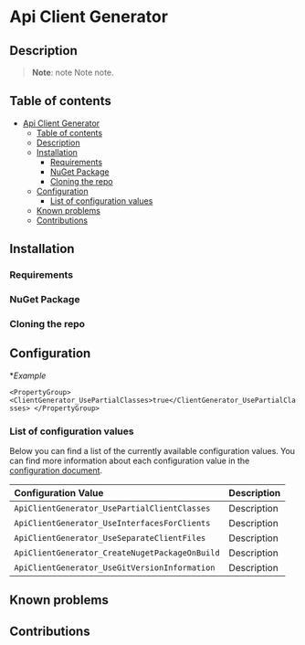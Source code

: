 # Api Client Generator 

## Description

> **Note**: note
> Note note.

## Table of contents

- [Api Client Generator](#Api-Client-Generator)
  - [Table of contents](#Table-of-contents)
  - [Description](#Description)
  - [Installation](#Installation)
    - [Requirements](#Requirements)
    - [NuGet Package](#NuGet-Package)
    - [Cloning the repo](#Cloning-the-repo)
  - [Configuration](#Configuration)
    - [List of configuration values](#List-of-configuration-values)
  - [Known problems](#Known-problems)
  - [Contributions](#Contributions)


## Installation

### Requirements

### NuGet Package

### Cloning the repo

## Configuration

**Example*

`
<PropertyGroup>
	<ClientGenerator_UsePartialClasses>true</ClientGenerator_UsePartialClasses>
</PropertyGroup>
`

### List of configuration values 
Below you can find a list of the currently available configuration values. You can find more information about each configuration value in the [configuration document](docs/configuration.md).

| Configuration Value|      Description
|:----------|:-------------
| `ApiClientGenerator_UsePartialClientClasses` |  Description 
| `ApiClientGenerator_UseInterfacesForClients` |  Description 
| `ApiClientGenerator_UseSeparateClientFiles` |  Description 
| `ApiClientGenerator_CreateNugetPackageOnBuild` |  Description 
| `ApiClientGenerator_UseGitVersionInformation` |  Description 

## Known problems

## Contributions